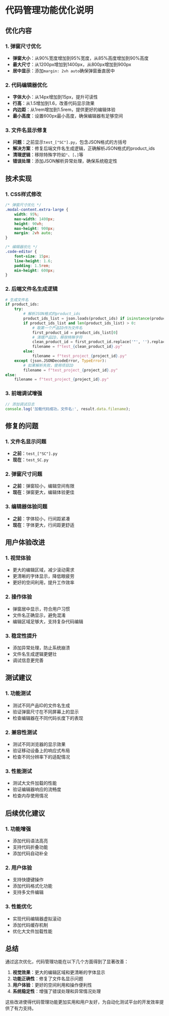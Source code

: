 # 代码管理功能优化说明

## 优化内容

### 1. 弹窗尺寸优化
- **弹窗大小**：从90%宽度增加到95%宽度，从85%高度增加到90%高度
- **最大尺寸**：从1200px增加到1400px，从800px增加到900px
- **居中显示**：添加`margin: 2vh auto`确保弹窗垂直居中

### 2. 代码编辑器优化
- **字体大小**：从14px增加到15px，提升可读性
- **行高**：从1.5增加到1.6，改善代码显示效果
- **内边距**：从1rem增加到1.5rem，提供更好的编辑体验
- **最小高度**：设置600px最小高度，确保编辑器有足够空间

### 3. 文件名显示修复
- **问题**：之前显示`test_["SC"].py`，包含JSON格式的方括号
- **解决方案**：修复后端文件名生成逻辑，正确解析JSON格式的product_ids
- **清理逻辑**：移除特殊字符如`"`、`[`、`]`等
- **错误处理**：添加JSON解析异常处理，确保系统稳定性

## 技术实现

### 1. CSS样式修改

```css
/* 弹窗尺寸优化 */
.modal-content.extra-large {
    width: 95%;
    max-width: 1400px;
    height: 90vh;
    max-height: 900px;
    margin: 2vh auto;
}

/* 编辑器优化 */
.code-editor {
    font-size: 15px;
    line-height: 1.6;
    padding: 1.5rem;
    min-height: 600px;
}
```

### 2. 后端文件名生成逻辑

```python
# 生成文件名
if product_ids:
    try:
        # 解析JSON格式的product_ids
        product_ids_list = json.loads(product_ids) if isinstance(product_ids, str) else product_ids
        if product_ids_list and len(product_ids_list) > 0:
            # 取第一个产品ID作为文件名
            first_product_id = product_ids_list[0]
            # 清理产品ID，移除特殊字符
            clean_product_id = first_product_id.replace('"', '').replace('[', '').replace(']', '').replace('-', '_')
            filename = f"test_{clean_product_id}.py"
        else:
            filename = f"test_project_{project_id}.py"
    except (json.JSONDecodeError, TypeError):
        # 如果解析失败，使用项目ID
        filename = f"test_project_{project_id}.py"
else:
    filename = f"test_project_{project_id}.py"
```

### 3. 前端调试增强

```javascript
// 添加调试日志
console.log('加载代码成功，文件名:', result.data.filename);
```

## 修复的问题

### 1. 文件名显示问题
- **之前**：`test_["SC"].py`
- **现在**：`test_SC.py`

### 2. 弹窗尺寸问题
- **之前**：弹窗较小，编辑空间有限
- **现在**：弹窗更大，编辑体验更佳

### 3. 编辑器体验问题
- **之前**：字体较小，行间距紧凑
- **现在**：字体更大，行间距更舒适

## 用户体验改进

### 1. 视觉体验
- 更大的编辑区域，减少滚动需求
- 更清晰的字体显示，降低眼疲劳
- 更好的空间利用，提升工作效率

### 2. 操作体验
- 弹窗居中显示，符合用户习惯
- 文件名正确显示，避免混淆
- 编辑区域足够大，支持复杂代码编辑

### 3. 稳定性提升
- 添加异常处理，防止系统崩溃
- 文件名生成逻辑更健壮
- 调试信息更完善

## 测试建议

### 1. 功能测试
- 测试不同产品ID的文件名生成
- 验证弹窗尺寸在不同屏幕上的显示
- 检查编辑器在不同代码长度下的表现

### 2. 兼容性测试
- 测试不同浏览器的显示效果
- 验证移动设备上的响应式布局
- 检查不同分辨率下的适配情况

### 3. 性能测试
- 测试大文件加载的性能
- 验证编辑器响应的流畅度
- 检查内存使用情况

## 后续优化建议

### 1. 功能增强
- 添加代码语法高亮
- 支持代码折叠功能
- 添加代码自动补全

### 2. 用户体验
- 支持快捷键操作
- 添加代码格式化功能
- 支持多文件编辑

### 3. 性能优化
- 实现代码编辑器虚拟滚动
- 添加代码缓存机制
- 优化大文件加载性能

## 总结

通过这次优化，代码管理功能在以下几个方面得到了显著改善：

1. **视觉效果**：更大的编辑区域和更清晰的字体显示
2. **功能正确性**：修复了文件名显示问题
3. **用户体验**：更好的空间利用和操作便利性
4. **系统稳定性**：增强了错误处理和异常情况处理

这些改进使得代码管理功能更加实用和用户友好，为自动化测试平台的开发效率提供了有力支持。 